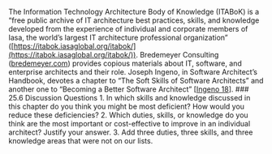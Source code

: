 The Information Technology Architecture Body of Knowledge (ITABoK) is a “free public archive of IT architecture best practices, skills, and knowledge developed from the experience of individual and corporate members of Iasa, the world’s largest IT architecture professional organization” ([https://itabok.iasaglobal.org/itabok/](https://itabok.iasaglobal.org/itabok/)). Bredemeyer Consulting ([bredemeyer.com](http://bredemeyer.com)) provides copious materials about IT, software, and enterprise architects and their role. Joseph Ingeno, in Software Architect’s Handbook, devotes a chapter to “The Soft Skills of Software Architects” and another one to “Becoming a Better Software Architect” [[Ingeno 18](ref01.xhtml#ref_128)]. ### 25.6 Discussion Questions 1. In which skills and knowledge discussed in this chapter do you think you might be most deficient? How would you reduce these deficiencies? 2. Which duties, skills, or knowledge do you think are the most important or cost-effective to improve in an individual architect? Justify your answer. 3. Add three duties, three skills, and three knowledge areas that were not on our lists.